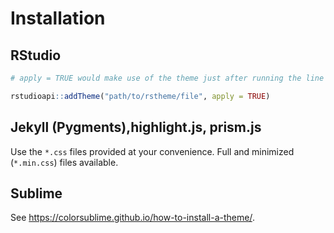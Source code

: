 # Installation

## RStudio

``` r
# apply = TRUE would make use of the theme just after running the line

rstudioapi::addTheme("path/to/rstheme/file", apply = TRUE) 
```

## Jekyll (Pygments),highlight.js, prism.js

Use the `*.css` files provided at your convenience. Full and minimized
(`*.min.css`) files available.

## Sublime

See <https://colorsublime.github.io/how-to-install-a-theme/>.
